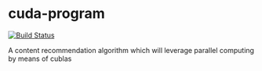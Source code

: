 # cuda-program

[![Build Status](https://travis-ci.org/zacbayhan/cuda-program.svg?branch=master)](https://travis-ci.org/zacbayhan/cuda-program)


A content recommendation algorithm which will leverage parallel computing by means of cublas
